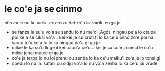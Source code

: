 # le co'e ja se cinmo
ni'o ca le nu la .varik. cu cusku dei zo'u la .varik. cu ga je...

* se fanza le su'u vo'a se sandu lo nu me'oi .Agda. ningau pe'a lo ctaipe poi ke'a se ciksi vo'a... kei kei je cu xruti fi lo ka ce'u pilno zo'e poi na sarcu tu'a ke'a fa lo nu ningau pe'a gi ga je
* milxe le ka su'u lingeni kei tolpu'a ce'u... kei je cu co'e ja nelci le su'u milxe jenai mutce gi ga je
* co'e ja terpa lo nu loi prenu cu zenba lo ka ce'u malku'i zo'e je lo tonsi gi
* cpedu lo nu la .satan. cu sidju vo'a lo nu vo'a zenba lo ka ce'u jai vrude
